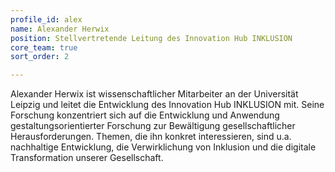 ```yaml
---
profile_id: alex
name: Alexander Herwix
position: Stellvertretende Leitung des Innovation Hub INKLUSION
core_team: true
sort_order: 2

---
```

Alexander Herwix ist wissenschaftlicher Mitarbeiter an der Universität Leipzig und leitet die Entwicklung des Innovation Hub INKLUSION mit. Seine Forschung konzentriert sich auf die Entwicklung und Anwendung gestaltungsorientierter Forschung zur Bewältigung gesellschaftlicher Herausforderungen. Themen, die ihn konkret interessieren, sind u.a. nachhaltige Entwicklung, die Verwirklichung von Inklusion und die digitale Transformation unserer Gesellschaft.